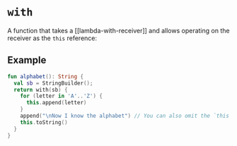 # `with`
A function that takes a [[lambda-with-receiver]] and allows operating on the receiver as the `this` reference:

## Example
```kotlin
fun alphabet(): String {
  val sb = StringBuilder();
  return with(sb) {
    for (letter in 'A'..'Z') {
      this.append(letter)
    }
    append("\nNow I know the alphabet") // You can also omit the `this` as it's implicit
    this.toString()
  }
}
```
